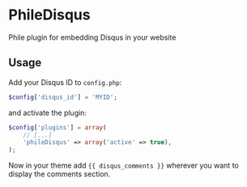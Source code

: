 # PhileDisqus

Phile plugin for embedding Disqus in your website

## Usage

Add your Disqus ID to `config.php`:

```php
$config['disqus_id'] = 'MYID'; 
```

and activate the plugin:

```php
$config['plugins'] = array(
    // [...]
    'phileDisqus' => array('active' => true),
);
```

Now in your theme add `{{ disqus_comments }}` wherever you want to display the comments section.
